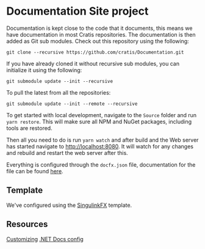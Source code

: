 # Documentation Site project

Documentation is kept close to the code that it documents, this means we have documentation in most Cratis repositories.
The documentation is then added as Git sub modules. Check out this repository using the following:

```shell
git clone --recursive https://github.com/cratis/Documentation.git
```

If you have already cloned it without recursive sub modules, you can initialize it using the following:

```shell
git submodule update --init --recursive
```

To pull the latest from all the repositories:

```shell
git submodule update --init --remote --recursive
```

To get started with local development, navigate to the `Source` folder and run `yarn restore`. This will make sure all NPM and NuGet packages, including
tools are restored.

Then all you need to do is run `yarn watch` and after build and the Web server has started navigate to [http://localhost:8080](http://localhost:8080).
It will watch for any changes and rebuild and restart the web server after this.

Everything is configured through the `docfx.json` file, documentation for the file can be found [here](https://dotnet.github.io/docfx/tutorial/docfx.exe_user_manual.html#3-docfxjson-format).

## Template

We've configured using the [SingulinkFX](https://github.com/Singulink/SingulinkFX) template.

## Resources

[Customizing](https://www.cazzulino.com/customize-docfx.html)
[.NET Docs config](https://github.com/dotnet/docs/blob/main/docfx.json)